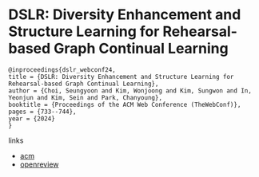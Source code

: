 # DSLR: Diversity Enhancement and Structure Learning for Rehearsal-based Graph Continual Learning

```
@inproceedings{dslr_webconf24,
title = {DSLR: Diversity Enhancement and Structure Learning for Rehearsal-based Graph Continual Learning},
author = {Choi, Seungyoon and Kim, Wonjoong and Kim, Sungwon and In, Yeonjun and Kim, Sein and Park, Chanyoung},
booktitle = {Proceedings of the ACM Web Conference (TheWebConf)},
pages = {733--744},
year = {2024}
}
```

links
- [acm](https://dl.acm.org/doi/10.1145/3589334.3645561)
- [openreview](https://openreview.net/forum?id=D8Mb4c7V0t)
